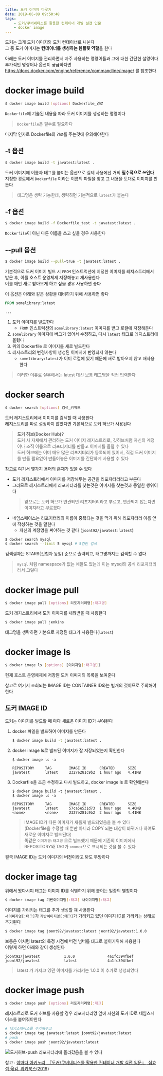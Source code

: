 ```yaml
---
title: 도커 이미지 다루기
date: 2019-06-09 09:50:48
tags:
    - 도커/쿠버네티스를 활용한 컨테이너 개발 실전 입문
    - docker image
---
```


도커는 크게 도커 이미지와 도커 컨테이너로 나뉜다  
그 중 도커 이미지는 **컨테이너를 생성하는 템플릿 역할**을 한다  

아래는 도커 이미지를 관리하면서 자주 사용하는 명령어들과 그에 대한 간단한 설명이다  
추가적인 명령어나 옵션이 궁금하다면 <https://docs.docker.com/engine/reference/commandline/image/> 를 참조한다  

# docker image build
```sh
$ docker image build [options] Dockerfile_경로
```
`Dockerfile`에 기술된 내용을 따라 도커 이미지를 생성하는 명령이다  
> `Dockerfile`은 필수로 필요하다  

마지막 인자로 Dockerfile의 `경로`를 주는것에 유의해야한다  

## -t 옵션
```sh
$ docker image build -t javatest:latest .
```
도커 이미지에 이름과 태그를 붙이는 옵션으로 실제 사용에선 거의 **필수적으로 쓰인다**  
지정한 경로에서 `Dockerfile` 이라는 이름의 파일을 찾고 그 내용을 토대로 이미지를 만든다  
> 태그명은 생략 가능한데, 생략하면 기본적으로 `latest`가 붙는다

## -f 옵션
```sh
$ docker image build -f Dockerfile_test -t javatest:latest .
```
`Dockerfile`이 아닌 다른 이름을 쓰고 싶을 경우 사용한다  

## --pull 옵션
```sh
$ docker image build --pull=true -t javatest:latest .
```
기본적으로 도커 이미지 빌드 시 `FROM` 인스트럭션에 지정한 이미지를 레지스트리에서 받은 후, 이를 호스트 운영체제 저장해놓고 재사용한다  
이를 매번 새로 받아오게 하고 싶을 경우 사용하면 좋다  

이 옵션은 아래와 같은 상황을 대비하기 위해 사용하면 좋다  
```dockerfile
FROM somelibrary:latest

...
```
1. 도커 이미지를 빌드한다
    - `FROM` 인스트럭션의 `somelibrary:latest` 이미지를 받고 로컬에 저장해둔다
2. `somelibrary` 이미지에 버그가 있어서 수정하고, 다시 `latest` 태그로 레지스트리에 올렸다
3. 위의 Dockerfile 로 이미지를 새로 빌드한다
4. 레지스트리의 변경사항이 생성된 이미지에 반영되지 않는다
    - `somelibrary:latest`가 이미 로컬에 있기 때문에 새로 받아오지 않고 재사용한다

> 이러한 이유로 실무에서는 latest 대신 보통 태그명을 직접 입력한다  

# docker search
```sh
$ docker search [options] 검색_키워드
```
도커 레지스트리에서 이미지를 검색할 때 사용한다  
레지스트리를 따로 설정하지 않았다면 기본적으로 도커 허브가 사용된다  
> **도커 허브(Docker Hub)?**  
> 도커 사 자체에서 관리하는 도커 이미지 레지스트리로, 깃허브처럼 자신의 계정이나 조직 이름으로 리포티저티를 만들고 이미지를 올릴 수 있다  
> 도커 허브에는 이미 매우 많은 리포지터리가 등록되어 있어서, 직접 도커 이미지를 만들 필요없이 만들어놓은 이미지를 간단하게 사용할 수 있다  

참고로 여기서 몇가지 용어의 혼재가 있을 수 있다  
- 도커 레지스트리에서 이미지를 저장해두는 공간을 리포지터리라고 부른다
- 그러므로 레지스트리에서 리포지터리를 찾는것은 이미지를 찾는것과 동일한 행위이다
    > 앞으로는 도커 허브가 연관되면 리포지터리라고 부르고, 연관되지 않는다면 이미지라고 부르겠다  
- 네임스페이스는 리포지터리의 이름이 중복되는 것을 막기 위해 리포지터리 이름 앞에 작성하는 것을 말한다
    - 자신의 계정명을 써야하는 것 같다 (`joont92/javatest:latest`)  

```sh
$ docker search mysql
$ docker search --limit 5 mysql # 5건만 검색
```
검색결과는 STARS(깃헙과 동일) 순으로 출력되고, 태그명까지는 검색할 수 없다  

> `mysql` 처럼 namespace가 없는 애들도 있는데 이는 mysql의 공식 리포지터리라서 그렇다  

# docker image pull
```sh
$ docker image pull [options] 리포지터리명[:태그명]
```
도커 레지스트리에서 도커 이미지를 내려받을 때 사용한다  

```sh
$ docker image pull jenkins
```
태그명을 생략하면 기본으로 지정된 태그가 사용된다(`latest`)  

# docker image ls
```sh
$ docker image ls [options] [이미지명[:태그명]]
```
현재 호스트 운영체제에 저장된 도커 이미지의 목록을 보여준다  

참고로 여기서 조회되는 IMAGE ID는 CONTAINER ID와는 별개의 것이므로 주의해야 한다  

## 도커 IMAGE ID
도커는 이미지를 빌드할 때 마다 새로운 이미지 ID가 부여된다  
1. docker 파일을 빌드하여 이미지를 만든다  
    ```sh
    $ docker image build -t javatest:latest .
    ```
2. docker image ls로 빌드된 이미지가 잘 저장되었는지 확인한다
    ```
    $ docker image ls -a

    REPOSITORY     TAG        IMAGE ID      CREATED      SIZE  
    javatest       latest     2327e281c9b2  1 hour ago   4.41MB 
    ```
3. Dockerfile을 조금 수정하고 다시 빌드하고, docker image ls 로 확인해본다
    ```
    $ docker image build -t javatest:latest .
    $ docker image ls -a  

    REPOSITORY     TAG        IMAGE ID      CREATED      SIZE  
    javatest       latest     57ca5e531d73  1 hour ago   4.40MB 
    <none>         <none>     2327e281c9b2  2 hour ago   4.41MB
    ```
    > IMAGE ID가 다른 이미지가 새롭게 빌드되었음을 볼 수 있다  
    > (Dockerfile을 수정할 때 뿐만 아니라 COPY 되는 대상이 바뀌거나 하여도 새로운 이미지로 빌드된다)  
    > 똑같은 `이미지명:태그명` 으로 빌드했기 때문에 기존의 이미지에서 REPOSITORY와 TAG가 `<none>`으로 표시되는 것을 볼 수 있다

결국 IMAGE ID는 도커 이미지의 버전이라고 봐도 무방하다  

# docker image tag
위에서 봤다시피 태그는 이미지 ID를 식별하기 위해 붙이는 일종의 별칭이다  

```sh
$ docker image tag 기반이미지명[:태그] 새이미지명[:태그]
```
이미지를 가리키는 태그를 추가 생성할 떄 사용한다  
`새이미지명[:태그]`가 `기반이미지명[:태그]`가 가리키고 있던 이미지 ID를 가리키는 상태로 추가된다  

```sh
$ docker image tag joont92/javatest:latest joont92/javatest:1.0.0
```
보통은 이처럼 latest의 특정 시점에 버전 넘버를 태그로 붙이기위해 사용한다  
이렇게 하면 아래와 같이 생성된다  
```
joont92/javatest           1.0.0               4a1fc394fbef
joont92/javatest           latest              4a1fc394fbef
```
> latest 가 가지고 있던 이미지를 가리키는 1.0.0 이 추가로 생성되었다  

# docker image push
```sh
$ docker image push [options] 리포지터리명[:태그]
```
레지스트리로 도커 허브를 사용할 경우 리포지터리명 앞에 자신의 도커 ID로 네임스페이스를 붙여줘야한다  

```sh
# 네임스페이스를 추가해주고
$ docker image tag javatest:latest joont92/javatest:latest
# push
$ docker image push joont92/javatest:latest
```

![도커허브-push](https://joont92.github.io/temp/도커허브-push.png)
리포지터리에 올라갔음을 볼 수 있다  

참고 : [야마다 아키노리, 『도커/쿠버네티스를 활용한 컨테이너 개발 실전 입문』, 심효섭 옮김, 위키북스(2019)](http://www.kyobobook.co.kr/product/detailViewKor.laf?ejkGb=KOR&mallGb=KOR&barcode=9791158391447&orderClick=LEA&Kc=)

<!-- more -->